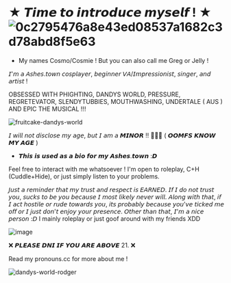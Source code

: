 
# ★ 𝙏𝙞𝙢𝙚 𝙩𝙤 𝙞𝙣𝙩𝙧𝙤𝙙𝙪𝙘𝙚 𝙢𝙮𝙨𝙚𝙡𝙛 ! ★ ![0c2795476a8e43ed08537a1682c3d78abd8f5e63](https://github.com/user-attachments/assets/b141c4b2-871d-4480-b3ea-0ce7d091766c)

- My names Cosmo/Cosmie ! But you can also call me Greg or Jelly !

𝘐'𝘮 𝘢 𝘈𝘴𝘩𝘦𝘴.𝘵𝘰𝘸𝘯 𝘤𝘰𝘴𝘱𝘭𝘢𝘺𝘦𝘳, 𝘣𝘦𝘨𝘪𝘯𝘯𝘦𝘳 𝘝𝘈/𝘐𝘮𝘱𝘳𝘦𝘴𝘴𝘪𝘰𝘯𝘪𝘴𝘵, 𝘴𝘪𝘯𝘨𝘦𝘳, 𝘢𝘯𝘥 𝘢𝘳𝘵𝘪𝘴𝘵 !

OBSESSED WITH PHIGHTING, DANDYS WORLD, PRESSURE, REGRETEVATOR, SLENDYTUBBIES, MOUTHWASHING, UNDERTALE ( AUS ) AND EPIC THE MUSICAL !!!


![fruitcake-dandys-world](https://github.com/user-attachments/assets/e194a849-b103-451f-976d-5550951d3e6d)


𝘐 𝘸𝘪𝘭𝘭 𝘯𝘰𝘵 𝘥𝘪𝘴𝘤𝘭𝘰𝘴𝘦 𝘮𝘺 𝘢𝘨𝘦, 𝘣𝘶𝘵 𝘐 𝘢𝘮 𝘢 𝙈𝙄𝙉𝙊𝙍 !! 🔞🔞🔞 ( 𝙊𝙊𝙈𝙁𝙎 𝙆𝙉𝙊𝙒 𝙈𝙔 𝘼𝙂𝙀 )

- 𝙏𝙝𝙞𝙨 𝙞𝙨 𝙪𝙨𝙚𝙙 𝙖𝙨 𝙖 𝙗𝙞𝙤 𝙛𝙤𝙧 𝙢𝙮 𝘼𝙨𝙝𝙚𝙨.𝙩𝙤𝙬𝙣 :𝘿

Feel free to interact with me whatsoever ! I'm open to roleplay, C+H (Cuddle+Hide), or just simply listen to your problems. 

𝘑𝘶𝘴𝘵 𝘢 𝘳𝘦𝘮𝘪𝘯𝘥𝘦𝘳 𝘵𝘩𝘢𝘵 𝘮𝘺 𝘵𝘳𝘶𝘴𝘵 𝘢𝘯𝘥 𝘳𝘦𝘴𝘱𝘦𝘤𝘵 𝘪𝘴 𝘌𝘈𝘙𝘕𝘌𝘋. 𝘐𝘧 𝘐 𝘥𝘰 𝘯𝘰𝘵 𝘵𝘳𝘶𝘴𝘵 𝘺𝘰𝘶, 𝘴𝘶𝘤𝘬𝘴 𝘵𝘰 𝘣𝘦 𝘺𝘰𝘶 𝘣𝘦𝘤𝘢𝘶𝘴𝘦 𝘐 𝘮𝘰𝘴𝘵 𝘭𝘪𝘬𝘦𝘭𝘺 𝘯𝘦𝘷𝘦𝘳 𝘸𝘪𝘭𝘭. 𝘈𝘭𝘰𝘯𝘨 𝘸𝘪𝘵𝘩 𝘵𝘩𝘢𝘵, 𝘪𝘧 𝘐 𝘢𝘤𝘵 𝘩𝘰𝘴𝘵𝘪𝘭𝘦 𝘰𝘳 𝘳𝘶𝘥𝘦 𝘵𝘰𝘸𝘢𝘳𝘥𝘴 𝘺𝘰𝘶, 𝘪𝘵𝘴 𝘱𝘳𝘰𝘣𝘢𝘣𝘭𝘺 𝘣𝘦𝘤𝘢𝘶𝘴𝘦 𝘺𝘰𝘶'𝘷𝘦 𝘵𝘪𝘤𝘬𝘦𝘥 𝘮𝘦 𝘰𝘧𝘧 𝘰𝘳 𝘐 𝘫𝘶𝘴𝘵 𝘥𝘰𝘯'𝘵 𝘦𝘯𝘫𝘰𝘺 𝘺𝘰𝘶𝘳 𝘱𝘳𝘦𝘴𝘦𝘯𝘤𝘦. 𝘖𝘵𝘩𝘦𝘳 𝘵𝘩𝘢𝘯 𝘵𝘩𝘢𝘵, 𝘐'𝘮 𝘢 𝘯𝘪𝘤𝘦 𝘱𝘦𝘳𝘴𝘰𝘯 :𝘋
I mainly roleplay or just goof around with my friends XDD

![image](https://github.com/user-attachments/assets/f5ebab54-3b19-40b1-9a42-0c84164e9378)



❌ 𝙋𝙇𝙀𝘼𝙎𝙀 𝘿𝙉𝙄 𝙄𝙁 𝙔𝙊𝙐 𝘼𝙍𝙀 𝘼𝘽𝙊𝙑𝙀 21. ❌



Read my pronouns.cc for more about me !


![dandys-world-rodger](https://github.com/user-attachments/assets/26e3757b-d21d-44d7-a0a1-82f8ac77fbc5)
